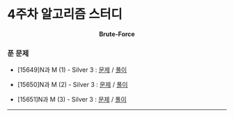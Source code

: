 # 4주차 알고리즘 스터디

<div align = center>
  <b>Brute-Force</b>
</div>

### 푼 문제

  - [15649]N과 M (1) - Silver 3 : [문제](https://www.acmicpc.net/problem/15649) / [풀이](https://github.com/firemancha/Algorithm/tree/main/Baekjoon/BackTracking/%5B15650%5DN%EA%B3%BC%20M%20(1))

  - [15650]N과 M (2) - Silver 3 : [문제](https://www.acmicpc.net/problem/15650) / [풀이](https://github.com/firemancha/Algorithm/tree/main/Baekjoon/BackTracking/%5B15650%5DN%EA%B3%BC%20M%20(2))

  - [15651]N과 M (3) - Silver 3 : [문제](https://www.acmicpc.net/problem/15651) / [풀이](https://github.com/firemancha/Algorithm/tree/main/Baekjoon/BackTracking/%5B15650%5DN%EA%B3%BC%20M%20(3))

---